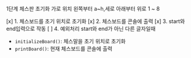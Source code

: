 1단계 체스판 초기화
가로 위치 왼쪽부터 a~h,세로 아래부터 위로 1 ~ 8

[x] 1. 체스보드를 초기 위치로 초기화
[x] 2. 체스보드를 콘솔에 출력
[x] 3. start와 end입력으로 작동
[ ] 4. 예외처리 start와 end가 아닌 다른 글자일때 

* `initializeBoard()`: 체스말을 초기 위치로 초기화
* `printBoard()`: 현재 체스보드를 콘솔에 출력
